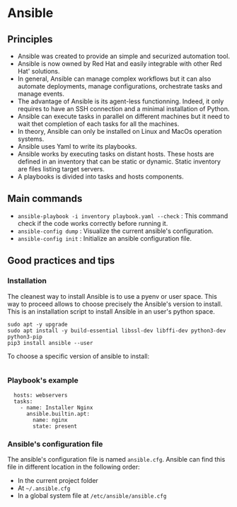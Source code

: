 # Ansible

## Principles

* Ansible was created to provide an simple and securized automation tool.
* Ansible is now owned by Red Hat and easily integrable with other Red Hat' solutions.
* In general, Ansible can manage complex workflows but it can also automate deployments, manage configurations, orchestrate tasks and manage events.
* The advantage of Ansible is its agent-less functionning. Indeed, it only requires to have an SSH connection and a minimal installation of Python.
* Ansible can execute tasks in parallel on different machines but it need to wait thet completion of each tasks for all the machines.
* In theory, Ansible can only be installed on Linux and MacOs operation systems.
* Ansible uses Yaml to write its playbooks.
* Ansible works by executing tasks on distant hosts. These hosts are defined in an inventory that can be static or dynamic. Static inventory are files listing target servers.
* A playbooks is divided into tasks and hosts components.

## Main commands

* `ansible-playbook -i inventory playbook.yaml --check` : This command check if the code works correctly before running it.
* `ansible-config dump` : Visualize the current ansible's configuration.
* `ansible-config init` : Initialize an ansible configuration file.

## Good practices and tips

### Installation

The cleanest way to install Ansible is to use a pyenv or user space. This way to proceed allows to choose precisely the Ansible's version to install. This is an installation script to install Ansible in an user's python space.

```sudo apt update
sudo apt -y upgrade
sudo apt install -y build-essential libssl-dev libffi-dev python3-dev python3-pip
pip3 install ansible --user
```

To choose a specific version of ansible to install:

```pip3 install --user ansible==4.1.0
```

### Playbook's example

```- name: Installation de Nginx sur un serveur
  hosts: webservers
  tasks:
    - name: Installer Nginx
      ansible.builtin.apt:
        name: nginx
        state: present
```

### Ansible's configuration file

The ansible's configuration file is named `ansible.cfg`. Ansible can find this file in different location in the following order:

* In the current project folder
* At `~/.ansible.cfg`
* In a global system file at `/etc/ansible/ansible.cfg`
